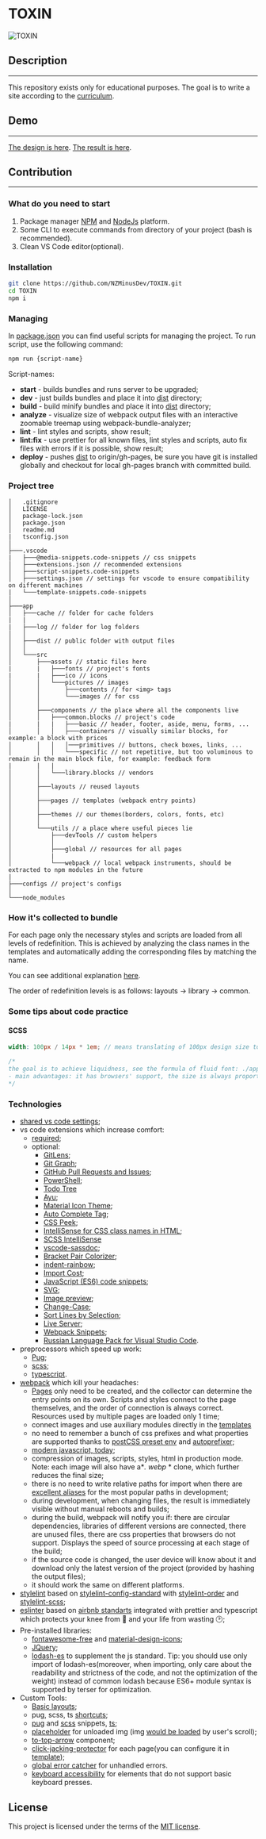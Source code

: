 # TOXIN

![TOXIN](./app/src/assets/ico/favicon.ico)

## Description

---

This repository exists only for educational purposes. The goal is to write a site according to the [curriculum](https://en.metalamp.io/).

## Demo

---

[The design is here](https://www.figma.com/file/MumYcKVk9RkKZEG6dR5E3A/).
[The result is here](https://nzminusdev.github.io/TOXIN/).

## Contribution

---

### What do you need to start

1. Package manager [NPM](https://www.npmjs.com/) and [NodeJs](https://nodejs.org/en/) platform.
2. Some CLI to execute commands from directory of your project (bash is recommended).
3. Clean VS Code editor(optional).

### Installation

```bash
git clone https://github.com/NZMinusDev/TOXIN.git
cd TOXIN
npm i
```

### Managing

In [package.json](./package.json) you can find useful scripts for managing the project. To run script, use the following command:

```bash
npm run {script-name}
```

Script-names:

- **start** - builds bundles and runs server to be upgraded;
- **dev** - just builds bundles and place it into [dist](./app/dist) directory;
- **build** - build minify bundles and place it into [dist](./app/dist) directory;
- **analyze** - visualize size of webpack output files with an interactive zoomable treemap using webpack-bundle-analyzer;
- **lint** - lint styles and scripts, show result;
- **lint:fix** - use prettier for all known files, lint styles and scripts, auto fix files with errors if it is possible, show result;
- **deploy** - pushes [dist](./app/dist/) to origin/gh-pages, be sure you have git is installed globally and checkout for local gh-pages branch with committed build.

### Project tree

```tree
│   .gitignore
│   LICENSE
│   package-lock.json
│   package.json
│   readme.md
|   tsconfig.json
│
├───.vscode
|   ├───@media-snippets.code-snippets // css snippets
│   ├───extensions.json // recommended extensions
│   ├───script-snippets.code-snippets
│   ├───settings.json // settings for vscode to ensure compatibility on different machines
|   └───template-snippets.code-snippets
│
├───app
│   ├───cache // folder for cache folders
|   |
|   ├───log // folder for log folders
│   │
│   ├───dist // public folder with output files
│   │
│   └───src
│       ├───assets // static files here
|       |   ├───fonts // project's fonts
|       |   ├───ico // icons
│       │   └───pictures // images
│       │       ├───contents // for <img> tags
│       │       └───images // for css
│       │
│       ├───components // the place where all the components live
│       │   ├───common.blocks // project's code
|       |   |   ├───basic // header, footer, aside, menu, forms, ...
│       │   │   ├───containers // visually similar blocks, for example: a block with prices
│       │   │   │───primitives // buttons, check boxes, links, ...
│       │   │   └───specific // not repetitive, but too voluminous to remain in the main block file, for example: feedback form
|       |   |
│       │   └───library.blocks // vendors
│       │
│       ├───layouts // reused layouts
│       │
│       ├───pages // templates (webpack entry points)
│       │
│       ├───themes // our themes(borders, colors, fonts, etc)
│       │
│       └───utils // a place where useful pieces lie
│           ├───devTools // custom helpers
│           │
│           ├───global // resources for all pages
│           |
│           └───webpack // local webpack instruments, should be extracted to npm modules in the future
|
├───configs // project's configs
│
└───node_modules
```

### How it's collected to bundle

For each page only the necessary styles and scripts are loaded from all levels of redefinition. This is achieved by analyzing the class names in the templates and automatically adding the corresponding files by matching the name.

You can see additional explanation [here](https://en.bem.info/methodology/redefinition-levels/).

The order of redefinition levels is as follows: layouts -> library -> common.

### Some tips about code practice

#### SCSS

```scss
width: 100px / 14px * 1em; // means translating of 100px design size to em value, where 14px is size of font for this selector

/*
the goal is to achieve liquidness, see the formula of fluid font: ./app/src/utils/devTools/styles/mixins.scss
- main advantages: it has browsers' support, the size is always proportional to the neighboring content, the size is fluid
*/
```

### Technologies

- [shared vs code settings](./.vscode/settings.json);
- vs code extensions which increase comfort:
  - [required](./.vscode/extensions.json);
  - optional:
    - [GitLens](https://marketplace.visualstudio.com/items?itemName=eamodio.gitlens);
    - [Git Graph](https://marketplace.visualstudio.com/items?itemName=mhutchie.git-graph);
    - [GitHub Pull Requests and Issues](https://marketplace.visualstudio.com/items?itemName=GitHub.vscode-pull-request-github);
    - [PowerShell](https://marketplace.visualstudio.com/items?itemName=ms-vscode.PowerShell);
    - [Todo Tree](https://marketplace.visualstudio.com/items?itemName=Gruntfuggly.todo-tree)
    - [Ayu](https://marketplace.visualstudio.com/items?itemName=teabyii.ayu);
    - [Material Icon Theme](https://marketplace.visualstudio.com/items?itemName=PKief.material-icon-theme);
    - [Auto Complete Tag](https://marketplace.visualstudio.com/items?itemName=formulahendry.auto-complete-tag);
    - [CSS Peek](https://marketplace.visualstudio.com/items?itemName=pranaygp.vscode-css-peek);
    - [IntelliSense for CSS class names in HTML](https://marketplace.visualstudio.com/items?itemName=Zignd.html-css-class-completion);
    - [SCSS IntelliSense](https://marketplace.visualstudio.com/items?itemName=mrmlnc.vscode-scss)
    - [vscode-sassdoc](https://marketplace.visualstudio.com/items?itemName=rafikis75.vscode-sassdoc);
    - [Bracket Pair Colorizer](https://marketplace.visualstudio.com/items?itemName=CoenraadS.bracket-pair-colorizer);
    - [indent-rainbow](https://marketplace.visualstudio.com/items?itemName=oderwat.indent-rainbow);
    - [Import Cost](https://marketplace.visualstudio.com/items?itemName=wix.vscode-import-cost);
    - [JavaScript (ES6) code snippets](https://marketplace.visualstudio.com/items?itemName=xabikos.JavaScriptSnippets);
    - [SVG](https://marketplace.visualstudio.com/items?itemName=jock.svg);
    - [Image preview](https://marketplace.visualstudio.com/items?itemName=kisstkondoros.vscode-gutter-preview);
    - [Change-Case](https://marketplace.visualstudio.com/items?itemName=wmaurer.change-case);
    - [Sort Lines by Selection](https://marketplace.visualstudio.com/items?itemName=earshinov.sort-lines-by-selection);
    - [Live Server](https://marketplace.visualstudio.com/items?itemName=ritwickdey.LiveServer);
    - [Webpack Snippets](https://marketplace.visualstudio.com/items?itemName=gogocrow.webpack-snippets);
    - [Russian Language Pack for Visual Studio Code](https://marketplace.visualstudio.com/items?itemName=MS-CEINTL.vscode-language-pack-ru).
- preprocessors which speed up work:
  - [Pug](https://pugjs.org/api/getting-started.html);
  - [scss](https://sass-lang.com/);
  - [typescript](https://www.typescriptlang.org/).
- [webpack](https://v4.webpack.js.org/concepts/) which kill your headaches:
  - [Pages](./app/src/pages/) only need to be created, and the collector can determine the entry points on its own. Scripts and styles connect to the page themselves, and the order of connection is always correct. Resources used by multiple pages are loaded only 1 time;
  - connect images and use auxiliary modules directly in the [templates](./app/src/pages/cards/cards.pug)
  - no need to remember a bunch of css prefixes and what properties are supported thanks to [postCSS preset env](https://github.com/csstools/postcss-preset-env) and [autoprefixer](https://www.npmjs.com/package/autoprefixer);
  - [modern javascript, today](https://babeljs.io/);
  - compression of images, scripts, styles, html in production mode. Note: each image will also have a\*_. webp_ \* clone, which further reduces the final size;
  - there is no need to write relative paths for import when there are [excellent aliases](./configs/webpack.config.js) for the most popular paths in development;
  - during development, when changing files, the result is immediately visible without manual reboots and builds;
  - during the build, webpack will notify you if: there are circular dependencies, libraries of different versions are connected, there are unused files, there are css properties that browsers do not support. Displays the speed of source processing at each stage of the build;
  - if the source code is changed, the user device will know about it and download only the latest version of the project (provided by hashing the output files);
  - it should work the same on different platforms.
- [stylelint](https://stylelint.io/) based on [stylelint-config-standard](https://github.com/stylelint/stylelint-config-standard) with [stylelint-order](https://github.com/hudochenkov/stylelint-order) and [stylelint-scss](https://github.com/kristerkari/stylelint-scss);
- [eslinter](https://eslint.org/) based on [airbnb standarts](https://github.com/airbnb/javascript) integrated with prettier and typescript which protects your knee from :gun: and your life from wasting :clock2:;
- Pre-installed libraries:
  - [fontawesome-free](https://fontawesome.com/) and [material-design-icons](https://github.com/google/material-design-icons);
  - [JQuery](https://jquery.com/);
  - [lodash-es](https://lodash.com/) to supplement the js standard. Tip: you should use only import of lodash-es(moreover, when importing, only care about the readability and strictness of the code, and not the optimization of the weight) instead of common lodash because ES6+ module syntax is supported by terser for optimization.
- Custom Tools:
  - [Basic layouts](./app/src/layouts/);
  - pug, scss, ts [shortcuts](./app/src/utils/devTools/);
  - [pug](<(./.vscode/template-snippets.code-snippets)>) and [scss](<(./.vscode/@media-snippets.code-snippets)>) snippets, [ts](<(./.vscode/script-snippets.code-snippets)>);
  - [placeholder](./app/src/assets/pictures/images/placeholders/lazy-loading-placeholder.svg) for unloaded img (img [would be loaded](./app/src/utils/global/modules/scripts/assets-lazy-loading.ts) by user's scroll);
  - [to-top-arrow](./app/src/components/common.blocks/specific/to-top-arrow/) component;
  - [click-jacking-protector](./app/src/components/common.blocks/specific/click-jacking-protector/) for each page(you can configure it in [template](./app/src/layouts/basic/main-layout/main-layout.pug));
  - [global error catcher](./app/src/utils/global/modules/scripts/unhandledrejection.ts) for unhandled errors.
  - [keyboard accessibility](./app/src/utils/global/modules/scripts/keyboardAccessibility.ts) for elements that do not support basic keyboard presses.

## License

This project is licensed under the terms of the [MIT license](LICENSE).
